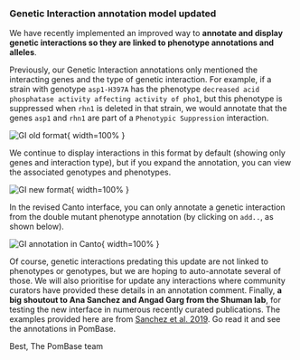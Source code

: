 ### Genetic Interaction annotation model updated
<!-- pombase_flags: frontpage -->
<!-- newsfeed_thumbnail: pombase-logo-32x32px.png -->

We have recently implemented an improved way to **annotate and display genetic interactions so they are linked to phenotype annotations and alleles**.

Previously, our Genetic Interaction annotations only mentioned the interacting genes and the type of genetic interaction. For example, if a strain with genotype `asp1-H397A` has the phenotype `decreased acid phosphatase activity affecting activity of pho1`, but this phenotype is suppressed when `rhn1` is deleted in that strain, we would annotate that the genes `asp1` and `rhn1` are part of a `Phenotypic Suppression` interaction.

![GI old format](assets/newsfeed/gi-update-1.png){ width=100% }

We continue to display  interactions in this format by default (showing only genes and interaction type), but if you expand the annotation, you can view the associated genotypes and phenotypes.

![GI new format](assets/newsfeed/gi-update-2.png){ width=100% }

In the revised Canto interface, you can only annotate a genetic interaction from the double mutant phenotype annotation (by clicking on `add..`, as shown below).

![GI annotation in Canto](assets/newsfeed/gi-update-3.png){ width=100% }

Of course, genetic interactions predating this update are not linked to phenotypes or genotypes, but we are hoping to auto-annotate several of those. We will also prioritise for update any interactions where community curators have provided these details in an annotation comment.
Finally, **a big shoutout to Ana Sanchez and Angad Garg from the Shuman lab**, for testing the new interface in numerous recently curated publications. The examples provided here are from
 [Sanchez et al. 2019](/reference/PMID:31276588). Go read it and see the annotations in PomBase.

Best,
The PomBase team
